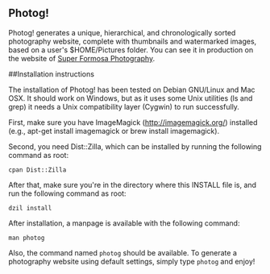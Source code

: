 ## Photog!

Photog! generates a unique, hierarchical, and chronologically sorted
photography website, complete with thumbnails and watermarked images,
based on a user's $HOME/Pictures folder. You can see it in production
on the website of [Super Formosa Photography](http://www.superformosa.nl/).

##Installation instructions

The installation of Photog! has been tested on Debian GNU/Linux and
Mac OSX. It should work on Windows, but as it uses some Unix utilities
(ls and grep) it needs a Unix compatibility layer (Cygwin) to run
successfully.

First, make sure you have ImageMagick (http://imagemagick.org/)
installed (e.g., apt-get install imagemagick or brew install
imagemagick).

Second, you need Dist::Zilla, which can be installed by running
the following command as root:

    cpan Dist::Zilla

After that, make sure you're in the directory where this INSTALL file
is, and run the following command as root:

    dzil install

After installation, a manpage is available with the following command:

    man photog

Also, the command named `photog` should be available. To generate a
photography website using default settings, simply type `photog` and
enjoy!
